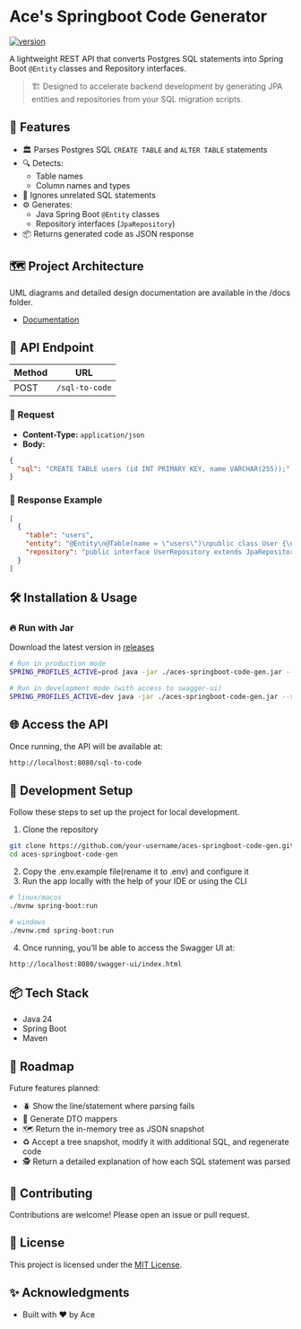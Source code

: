 # Ace's Springboot Code Generator
[![version](https://img.shields.io/github/v/tag/upsxace/aces-springboot-code-gen?label=version)](https://github.com/upsxace/aces-springboot-code-gen/releases)


A lightweight REST API that converts Postgres SQL statements into Spring Boot `@Entity` classes and Repository interfaces.

> 🏗️ Designed to accelerate backend development by generating JPA entities and repositories from your SQL migration scripts.

## 🚀 Features

- 🏛️ Parses Postgres SQL `CREATE TABLE` and `ALTER TABLE` statements
- 🔍 Detects:
  - Table names
  - Column names and types
- 🔧 Ignores unrelated SQL statements
- ⚙️ Generates:
  - Java Spring Boot `@Entity` classes
  - Repository interfaces (`JpaRepository`)
- 📦 Returns generated code as JSON response
<!--
  Detects:
  - Primary keys
  - Foreign keys (relationships)
-->
## 🗺️ Project Architecture
UML diagrams and detailed design documentation are available in the /docs folder.
- [Documentation](./docs)

## 📡 API Endpoint

| Method | URL               |
|--------|-------------------|
| POST   | `/sql-to-code`    |

### 🔸 Request

- **Content-Type:** `application/json`
- **Body:**

```json
{
  "sql": "CREATE TABLE users (id INT PRIMARY KEY, name VARCHAR(255));"
}
```

### 🔸 Response Example
```json
[
  {
    "table": "users",
    "entity": "@Entity\n@Table(name = \"users\")\npublic class User {\n    @Id\n    @GeneratedValue(strategy = GenerationType.IDENTITY)\n    @Column(name = \"id\")\n    private Long id;\n\n    @Column(name = \"name\")\n    private String name;\n}",
    "repository": "public interface UserRepository extends JpaRepository<User, Long> {}"
  }
]
```

## 🛠️ Installation & Usage

### 🔥 Run with Jar
Download the latest version in [releases](https://github.com/UPSxACE/aces-springboot-code-gen/releases)
```bash
# Run in production mode
SPRING_PROFILES_ACTIVE=prod java -jar ./aces-springboot-code-gen.jar --server.port=8080

# Run in development mode (with access to swagger-ui)
SPRING_PROFILES_ACTIVE=dev java -jar ./aces-springboot-code-gen.jar --server.port=8080
```

## 🌐 Access the API
Once running, the API will be available at:

```bash
http://localhost:8080/sql-to-code
```

## 🚀 Development Setup

Follow these steps to set up the project for local development.

1. Clone the repository
```bash
git clone https://github.com/your-username/aces-springboot-code-gen.git
cd aces-springboot-code-gen
```
2. Copy the .env.example file(rename it to .env) and configure it
3. Run the app locally with the help of your IDE or using the CLI
```bash
# linux/macos
./mvnw spring-boot:run

# windows
./mvnw.cmd spring-boot:run
```
4. Once running, you’ll be able to access the Swagger UI at:
```bash
http://localhost:8080/swagger-ui/index.html
```

## 📦 Tech Stack
- Java 24
- Spring Boot
- Maven

## 🔭 Roadmap
Future features planned:
- 🪲 Show the line/statement where parsing fails
- 🔄 Generate DTO mappers
- 🗺️ Return the in-memory tree as JSON snapshot
- ♻️ Accept a tree snapshot, modify it with additional SQL, and regenerate code
- 🕵️ Return a detailed explanation of how each SQL statement was parsed

## 🤝 Contributing
Contributions are welcome! Please open an issue or pull request.

## 📜 License
This project is licensed under the [MIT License](LICENSE).

## ✨ Acknowledgments
- Built with ❤️ by Ace